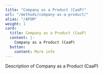 ```yaml
---
title: "Company as a Product (CaaP)"
url: "/methods/company-as-a-product/"
alias: "/APOM"
weight: 1
card:
  title: Company as a Product (CaaP)
  content: |-
    Company as a Product (CaaP)
  button:
    content: More info
---
```

Description of Company as a Product (CaaP)

